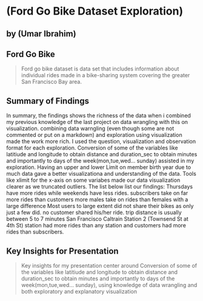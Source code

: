 # (Ford Go Bike Dataset Exploration)
## by (Umar Ibrahim)


## Ford Go Bike

> Ford go bike dataset is data set that includes information about individual rides made in a bike-sharing system covering the greater San Francisco Bay area.

## Summary of Findings

In summary, the findings shows the richness of the data when i combined my previous knowledge of the last project on data wrangling with this on visualization. combining data warngling (even though some are not commented or put on a markdown) and exploration using visualization made the work more rich. I used the question, visualization and observation format for each exploration. Conversion of some of the variables like latitiude and longitude to obtain distance and duration_sec to obtain minutes and importantly to days of the week(mon,tue,wed... sunday) assisted in my exploration. Having an upper and lower Limit on member birth year due to much data gave a better visualizationa and understanding of the data. Tools like xlimit for the x-axis on some variabes made our data visualization clearer as we truncated outliers. The list below list our findings:
Thursdays have more rides while weekends have less rides.
subscribers take on far more rides than customers
more males take on rides than females with a large difference
Most users to large extent did not share their bikes as only just a few did. no customer shared his/her ride.
trip distance is usually between 5 to 7 minutes
San Francisco Caltrain Station 2 (Townsend St at 4th St) station had more rides than any station and customers had more rides than subscribers.

## Key Insights for Presentation

> Key insights for my presentation center around Conversion of some of the variables like latitiude and longitude to obtain distance and duration_sec to obtain minutes and importantly to days of the week(mon,tue,wed... sunday), using knowledge of data wrangling and both exploratory and explanatory visualization